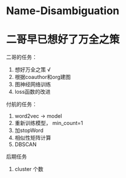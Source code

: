 # Name-Disambiguation
# 二哥早已想好了万全之策

二哥的任务：
1. 想好万全之策 √
2. 根据coauthor和org建图
3. 图神经网络训练
4. loss函数的改进


付航的任务：
1. word2vec -> model
2. 重新训练模型， min_count=1
3. 加stopWord
4. 相似性矩阵计算
5. DBSCAN


后期任务
1. cluster 个数
